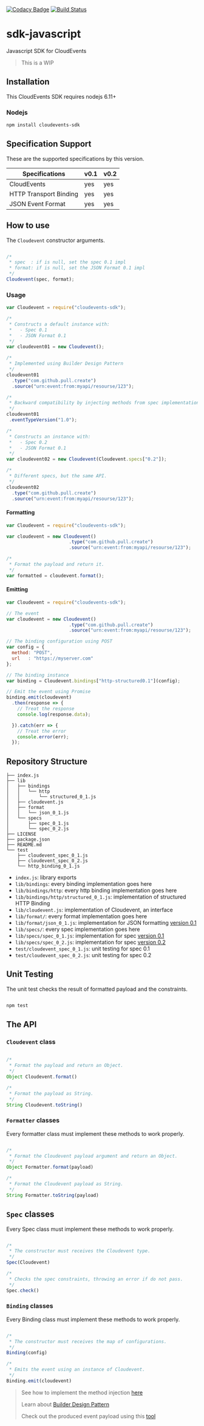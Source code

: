 [![Codacy Badge](https://api.codacy.com/project/badge/Grade/bd66e7c52002481993cd6d610534b0f7)](https://www.codacy.com/app/fabiojose/sdk-javascript?utm_source=github.com&amp;utm_medium=referral&amp;utm_content=cloudevents/sdk-javascript&amp;utm_campaign=Badge_Grade)
[![Build Status](https://travis-ci.org/cloudevents/sdk-javascript.svg?branch=master)](https://travis-ci.org/cloudevents/sdk-javascript)

# sdk-javascript
Javascript SDK for CloudEvents

> This is a WIP

## Installation

This CloudEvents SDK requires nodejs 6.11+

### Nodejs

```sh
npm install cloudevents-sdk
```
## Specification Support

These are the supported specifications by this version.

| **Specifications**         | **v0.1** | **v0.2** |
|----------------------------|----------|----------|
| CloudEvents                | yes      | yes      |
| HTTP Transport Binding     | yes      | yes      |
| JSON Event Format          | yes      | yes      |

## How to use

The `Cloudevent` constructor arguments.

```js

/*
 * spec  : if is null, set the spec 0.1 impl
 * format: if is null, set the JSON Format 0.1 impl
 */
Cloudevent(spec, format);

```

### Usage

```js
var Cloudevent = require("cloudevents-sdk");

/*
 * Constructs a default instance with:
 *   - Spec 0.1
 *   - JSON Format 0.1
 */
var cloudevent01 = new Cloudevent();

/*
 * Implemented using Builder Design Pattern
 */
cloudevent01
  .type("com.github.pull.create")
  .source("urn:event:from:myapi/resourse/123");

/*
 * Backward compatibility by injecting methods from spec implementation to Cloudevent
 */
cloudevent01
 .eventTypeVersion("1.0");

/*
 * Constructs an instance with:
 *   - Spec 0.2
 *   - JSON Format 0.1
 */
var cloudevent02 = new Cloudevent(Cloudevent.specs["0.2"]);

/*
 * Different specs, but the same API.
 */
cloudevent02
  .type("com.github.pull.create")
  .source("urn:event:from:myapi/resourse/123");

```

#### Formatting

```js
var Cloudevent = require("cloudevents-sdk");

var cloudevent = new Cloudevent()
                       .type("com.github.pull.create")
                       .source("urn:event:from:myapi/resourse/123");

/*
 * Format the payload and return it.
 */
var formatted = cloudevent.format();

```

#### Emitting

```js
var Cloudevent = require("cloudevents-sdk");

// The event
var cloudevent = new Cloudevent()
                       .type("com.github.pull.create")
                       .source("urn:event:from:myapi/resourse/123");

// The binding configuration using POST
var config = {
  method: "POST",
  url   : "https://myserver.com"
};

// The binding instance
var binding = Cloudevent.bindings["http-structured0.1"](config);

// Emit the event using Promise
binding.emit(cloudevent)
  .then(response => {
    // Treat the response
    console.log(response.data);

  }).catch(err => {
    // Treat the error
    console.error(err);
  });
```

## Repository Structure

```text
├── index.js
├── lib
│   ├── bindings
│   │   └── http
│   │       └── structured_0_1.js
│   ├── cloudevent.js
│   ├── format
│   │   └── json_0_1.js
│   └── specs
│       ├── spec_0_1.js
│       └── spec_0_2.js
├── LICENSE
├── package.json
├── README.md
└── test
    ├── cloudevent_spec_0_1.js
    ├── cloudevent_spec_0_2.js
    └── http_binding_0_1.js
```

* `index.js`: library exports
* `lib/bindings`: every binding implementation goes here
* `lib/bindings/http`: every http binding implementation goes here
* `lib/bindings/http/structured_0_1.js`: implementation of structured
  HTTP Binding  
* `lib/cloudevent.js`: implementation of Cloudevent, an interface
* `lib/format/`: every format implementation goes here
* `lib/format/json_0_1.js`: implementation for JSON formatting [version 0.1](https://github.com/cloudevents/spec/blob/v0.1/json-format.md)
* `lib/specs/`: every spec implementation goes here
* `lib/specs/spec_0_1.js`: implementation for spec
  [version 0.1](https://github.com/cloudevents/spec/blob/v0.1/spec.md)
* `lib/specs/spec_0_2.js`: implementation for spec
  [version 0.2](https://github.com/cloudevents/spec/blob/v0.2/spec.md)
* `test/cloudevent_spec_0_1.js`: unit testing for spec 0.1
* `test/cloudevent_spec_0_2.js`: unit testing for spec 0.2

## Unit Testing

The unit test checks the result of formatted payload and the constraints.

```bash

npm test

```

## The API

### `Cloudevent` class

```js

/*
 * Format the payload and return an Object.
 */
Object Cloudevent.format()

/*
 * Format the payload as String.
 */
String Cloudevent.toString()

```

### `Formatter` classes

Every formatter class must implement these methods to work properly.

```js

/*
 * Format the Cloudevent payload argument and return an Object.
 */
Object Formatter.format(payload)

/*
 * Format the Cloudevent payload as String.
 */
String Formatter.toString(payload)

```

## `Spec` classes

Every Spec class must implement these methods to work properly.

```js

/*
 * The constructor must receives the Cloudevent type.
 */
Spec(Cloudevent)

/*
 * Checks the spec constraints, throwing an error if do not pass.
 */
Spec.check()

```
### `Binding` classes

Every Binding class must implement these methods to work properly.

```js

/*
 * The constructor must receives the map of configurations.
 */
Binding(config)

/*
 * Emits the event using an instance of Cloudevent.
 */
Binding.emit(cloudevent)

```

> See how to implement the method injection [here](lib/specs/spec_0_1.js#L17)
>
> Learn about [Builder Design Pattern](https://en.wikipedia.org/wiki/Builder_pattern)
>
> Check out the produced event payload using this [tool](https://webhook.site)
